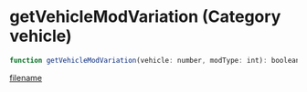# getVehicleModVariation (Category vehicle)

```js
function getVehicleModVariation(vehicle: number, modType: int): boolean
```

[filename](getVehicleModVariation_m.md ':include')